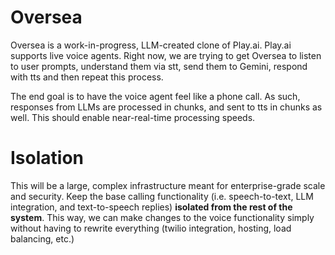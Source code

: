 # Oversea

Oversea is a work-in-progress, LLM-created clone of Play.ai. Play.ai supports live voice agents. Right now, we are trying to get Oversea to listen to user prompts, understand them via stt, send them to Gemini, respond with tts and then repeat this process.

The end goal is to have the voice agent feel like a phone call. As such, responses from LLMs are processed in chunks, and sent to tts in chunks as well. This should enable near-real-time processing speeds.

# Isolation

This will be a large, complex infrastructure meant for enterprise-grade scale and security. Keep the base calling functionality (i.e. speech-to-text, LLM integration, and text-to-speech replies) **isolated from the rest of the system**. This way, we can make changes to the voice functionality simply without having to rewrite everything (twilio integration, hosting, load balancing, etc.)
